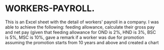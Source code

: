 # WORKERS-PAYROLL.
This is an Excel sheet with the detail of workers' payroll in a company. I was able to achieve the following: feeding allowance, calculate their gross pay and net pay (given that feeding allowance for OND is 2%, HND is 3%, BSC is 5%, MSC is 10%, gave a remark if a worker was due for promotion assuming the promotion starts from 10 years and above and created a chart
